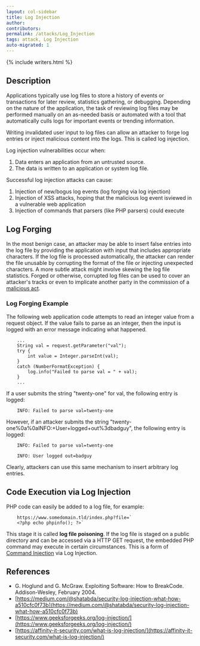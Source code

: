 ```yaml
---
layout: col-sidebar
title: Log Injection
author:
contributors:
permalink: /attacks/Log_Injection
tags: attack, Log Injection
auto-migrated: 1
---
```


{% include writers.html %}

## Description

Applications typically use log files to store a history of events or
transactions for later review, statistics gathering, or debugging.
Depending on the nature of the application, the task of reviewing log
files may be performed manually on an as-needed basis or automated with
a tool that automatically culls logs for important events or trending
information.

Writing invalidated user input to log files can allow an attacker to
forge log entries or inject malicious content into the logs. This is
called log injection.

Log injection vulnerabilities occur when:

1.  Data enters an application from an untrusted source.
2.  The data is written to an application or system log file.

Successful log injection attacks can cause:

1.  Injection of new/bogus log events (log forging via log injection)
2.  Injection of XSS attacks, hoping that the malicious log event isviewed in a vulnerable web application
3.  Injection of commands that parsers (like PHP parsers) could execute

## Log Forging

In the most benign case, an attacker may be able to insert false entries
into the log file by providing the application with input that includes
appropriate characters. If the log file is processed automatically, the
attacker can render the file unusable by corrupting the format of the
file or injecting unexpected characters. A more subtle attack might
involve skewing the log file statistics. Forged or otherwise, corrupted
log files can be used to cover an attacker's tracks or even to implicate
another party in the commission of a [malicious act](http://doc.novsu.ac.ru/oreilly/tcpip/puis/ch10_05.htm).

### Log Forging Example

The following web application code attempts to read an integer value
from a request object. If the value fails to parse as an integer, then
the input is logged with an error message indicating what happened.

```
    ...
    String val = request.getParameter("val");
    try {
        int value = Integer.parseInt(val);
    }
    catch (NumberFormatException) {
        log.info("Failed to parse val = " + val);
    }
    ...
```

If a user submits the string "twenty-one" for val, the following entry
is logged:

```
    INFO: Failed to parse val=twenty-one
```

However, if an attacker submits the string
"twenty-one%0a%0aINFO:+User+logged+out%3dbadguy", the following entry is
logged:

```
    INFO: Failed to parse val=twenty-one

    INFO: User logged out=badguy
```

Clearly, attackers can use this same mechanism to insert arbitrary log
entries.

## Code Execution via Log Injection

PHP code can easily be added to a log file, for example:

```
    https://www.somedomain.tld/index.php?file=`
    <?php echo phpinfo(); ?>`
```

This stage it is called **log file poisoning**. If the log file is
staged on a public directory and can be accessed via a HTTP GET request,
the embedded PHP command may execute in certain circumstances. This is a
form of [Command Injection](Command_Injection) via Log
Injection.

## References

- G. Hoglund and G. McGraw. Exploiting Software: How to BreakCode. Addison-Wesley, February 2004.
- [https://medium.com/@shatabda/security-log-injection-what-how-a510cfc0f73b](https://medium.com/@shatabda/security-log-injection-what-how-a510cfc0f73b)
- [https://www.geeksforgeeks.org/log-injection/](https://www.geeksforgeeks.org/log-injection/)
- [https://affinity-it-security.com/what-is-log-injection/](https://affinity-it-security.com/what-is-log-injection/)

